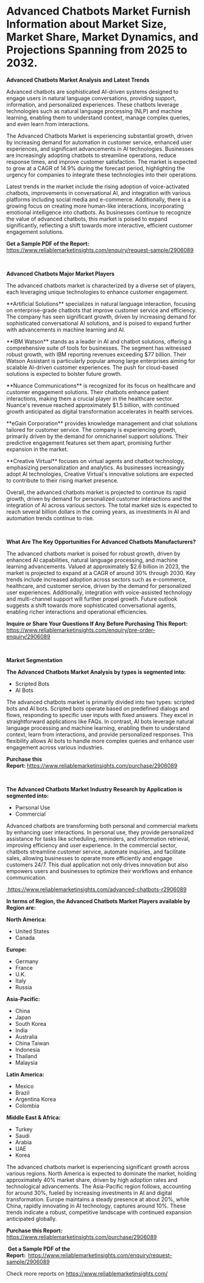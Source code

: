 <p><h1>Advanced Chatbots Market Furnish Information about Market Size, Market Share, Market Dynamics, and Projections Spanning from 2025 to 2032.</h1></p><p><strong>Advanced Chatbots Market Analysis and Latest Trends</strong></p>
<p><p>Advanced chatbots are sophisticated AI-driven systems designed to engage users in natural language conversations, providing support, information, and personalized experiences. These chatbots leverage technologies such as natural language processing (NLP) and machine learning, enabling them to understand context, manage complex queries, and even learn from interactions.</p><p>The Advanced Chatbots Market is experiencing substantial growth, driven by increasing demand for automation in customer service, enhanced user experiences, and significant advancements in AI technologies. Businesses are increasingly adopting chatbots to streamline operations, reduce response times, and improve customer satisfaction. The market is expected to grow at a CAGR of 14.9% during the forecast period, highlighting the urgency for companies to integrate these technologies into their operations.</p><p>Latest trends in the market include the rising adoption of voice-activated chatbots, improvements in conversational AI, and integration with various platforms including social media and e-commerce. Additionally, there is a growing focus on creating more human-like interactions, incorporating emotional intelligence into chatbots. As businesses continue to recognize the value of advanced chatbots, this market is poised to expand significantly, reflecting a shift towards more interactive, efficient customer engagement solutions.</p></p>
<p><strong>Get a Sample PDF of the Report:&nbsp;</strong> <a href="https://www.reliablemarketinsights.com/enquiry/request-sample/2906089?utm_campaign=3017&utm_medium=2&utm_source=Github&utm_content=ia&utm_term=12032025&utm_id=advanced-chatbots">https://www.reliablemarketinsights.com/enquiry/request-sample/2906089</a></p>
<p>&nbsp;</p>
<p><strong>Advanced Chatbots Major Market Players</strong></p>
<p><p>The advanced chatbots market is characterized by a diverse set of players, each leveraging unique technologies to enhance customer engagement. </p><p>**Artificial Solutions** specializes in natural language interaction, focusing on enterprise-grade chatbots that improve customer service and efficiency. The company has seen significant growth, driven by increasing demand for sophisticated conversational AI solutions, and is poised to expand further with advancements in machine learning and AI.</p><p>**IBM Watson** stands as a leader in AI and chatbot solutions, offering a comprehensive suite of tools for businesses. The segment has witnessed robust growth, with IBM reporting revenues exceeding $77 billion. Their Watson Assistant is particularly popular among large enterprises aiming for scalable AI-driven customer experiences. The push for cloud-based solutions is expected to bolster future growth.</p><p>**Nuance Communications** is recognized for its focus on healthcare and customer engagement solutions. Their chatbots enhance patient interactions, making them a crucial player in the healthcare sector. Nuance's revenue reached approximately $1.5 billion, with continued growth anticipated as digital transformation accelerates in health services.</p><p>**eGain Corporation** provides knowledge management and chat solutions tailored for customer service. The company is experiencing growth, primarily driven by the demand for omnichannel support solutions. Their predictive engagement features set them apart, promising further expansion in the market.</p><p>**Creative Virtual** focuses on virtual agents and chatbot technology, emphasizing personalization and analytics. As businesses increasingly adopt AI technologies, Creative Virtual's innovative solutions are expected to contribute to their rising market presence.</p><p>Overall, the advanced chatbots market is projected to continue its rapid growth, driven by demand for personalized customer interactions and the integration of AI across various sectors. The total market size is expected to reach several billion dollars in the coming years, as investments in AI and automation trends continue to rise.</p></p>
<p>&nbsp;</p>
<p><strong>What Are The Key Opportunities For Advanced Chatbots Manufacturers?</strong></p>
<p><p>The advanced chatbots market is poised for robust growth, driven by enhanced AI capabilities, natural language processing, and machine learning advancements. Valued at approximately $2.6 billion in 2023, the market is projected to expand at a CAGR of around 30% through 2030. Key trends include increased adoption across sectors such as e-commerce, healthcare, and customer service, driven by the demand for personalized user experiences. Additionally, integration with voice-assisted technology and multi-channel support will further propel growth. Future outlook suggests a shift towards more sophisticated conversational agents, enabling richer interactions and operational efficiencies.</p></p>
<p><strong>Inquire or Share Your Questions If Any Before Purchasing This Report:</strong> <a href="https://www.reliablemarketinsights.com/enquiry/pre-order-enquiry/2906089?utm_campaign=3017&utm_medium=2&utm_source=Github&utm_content=ia&utm_term=12032025&utm_id=advanced-chatbots">https://www.reliablemarketinsights.com/enquiry/pre-order-enquiry/2906089</a></p>
<p>&nbsp;</p>
<p><strong>Market Segmentation</strong></p>
<p><strong>The Advanced Chatbots Market Analysis by types is segmented into:</strong></p>
<p><ul><li>Scripted Bots</li><li>AI Bots</li></ul></p>
<p><p>The advanced chatbots market is primarily divided into two types: scripted bots and AI bots. Scripted bots operate based on predefined dialogs and flows, responding to specific user inputs with fixed answers. They excel in straightforward applications like FAQs. In contrast, AI bots leverage natural language processing and machine learning, enabling them to understand context, learn from interactions, and provide personalized responses. This flexibility allows AI bots to handle more complex queries and enhance user engagement across various industries.</p></p>
<p><strong>Purchase this Report:&nbsp;</strong><a href="https://www.reliablemarketinsights.com/purchase/2906089?utm_campaign=3017&utm_medium=2&utm_source=Github&utm_content=ia&utm_term=12032025&utm_id=advanced-chatbots">https://www.reliablemarketinsights.com/purchase/2906089</a></p>
<p>&nbsp;</p>
<p><strong>The Advanced Chatbots Market Industry Research by Application is segmented into:</strong></p>
<p><ul><li>Pwrsonal Use</li><li>Commercial</li></ul></p>
<p><p>Advanced chatbots are transforming both personal and commercial markets by enhancing user interactions. In personal use, they provide personalized assistance for tasks like scheduling, reminders, and information retrieval, improving efficiency and user experience. In the commercial sector, chatbots streamline customer service, automate inquiries, and facilitate sales, allowing businesses to operate more efficiently and engage customers 24/7. This dual application not only drives innovation but also empowers users and businesses to optimize their workflows and enhance communication.</p></p>
<p><a href="https://www.reliablemarketinsights.com/advanced-chatbots-r2906089?utm_campaign=3017&utm_medium=2&utm_source=Github&utm_content=ia&utm_term=12032025&utm_id=advanced-chatbots">&nbsp;https://www.reliablemarketinsights.com/advanced-chatbots-r2906089</a></p>
<p><strong>In terms of Region, the Advanced Chatbots Market Players available by Region are:</strong></p>
<p>
    <p> <strong> North America: </strong>
        <ul>
            <li>United States</li>
            <li>Canada</li>
        </ul>
        </p> 
    <p> <strong> Europe: </strong>
        <ul>
            <li>Germany</li>
            <li>France</li>
            <li>U.K.</li>
            <li>Italy</li>
            <li>Russia</li>
        </ul>
        </p> 
    <p> <strong> Asia-Pacific: </strong>
        <ul>
            <li>China</li>
            <li>Japan</li>
            <li>South Korea</li>
            <li>India</li>
            <li>Australia</li>
            <li>China Taiwan</li>
            <li>Indonesia</li>
            <li>Thailand</li>
            <li>Malaysia</li>
        </ul>
        </p> 
    <p> <strong> Latin America: </strong>
        <ul>
            <li>Mexico</li>
            <li>Brazil</li>
            <li>Argentina Korea</li>
            <li>Colombia</li>
        </ul>
        </p> 
    <p> <strong> Middle East & Africa: </strong>
        <ul>
            <li>Turkey</li>
            <li>Saudi</li>
            <li>Arabia</li>
            <li>UAE</li>
            <li>Korea</li>
        </ul>
    </p>
    </p>
<p><p>The advanced chatbots market is experiencing significant growth across various regions. North America is expected to dominate the market, holding approximately 40% market share, driven by high adoption rates and technological advancements. The Asia-Pacific region follows, accounting for around 30%, fueled by increasing investments in AI and digital transformation. Europe maintains a steady presence at about 20%, while China, rapidly innovating in AI technology, captures around 10%. These trends indicate a robust, competitive landscape with continued expansion anticipated globally.</p></p>
<p><strong>Purchase this Report: </strong><a href="https://www.reliablemarketinsights.com/purchase/2906089?utm_campaign=3017&utm_medium=2&utm_source=Github&utm_content=ia&utm_term=12032025&utm_id=advanced-chatbots">https://www.reliablemarketinsights.com/purchase/2906089</a></p>
<p>&nbsp;<strong>Get a Sample PDF of the Report:&nbsp;&nbsp;</strong><a href="https://www.reliablemarketinsights.com/enquiry/request-sample/2906089?utm_campaign=3017&utm_medium=2&utm_source=Github&utm_content=ia&utm_term=12032025&utm_id=advanced-chatbots">https://www.reliablemarketinsights.com/enquiry/request-sample/2906089</a></p>
<p><strong></strong></p>
<p>Check more reports on <a href="https://www.reliablemarketinsights.com/?utm_campaign=3017&utm_medium=2&utm_source=Github&utm_content=ia&utm_term=12032025&utm_id=advanced-chatbots">https://www.reliablemarketinsights.com/</a></p>